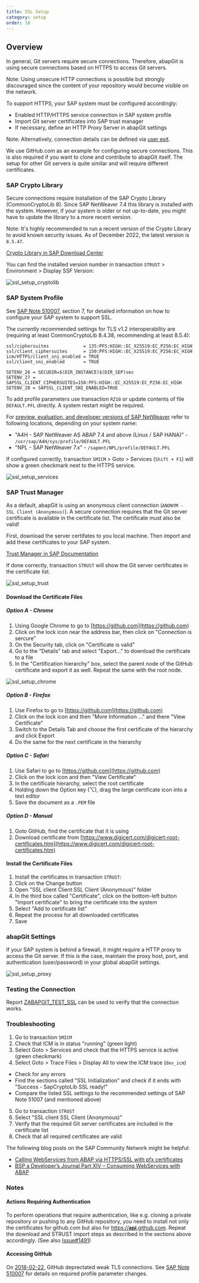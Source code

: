 ```yaml
---
title: SSL Setup
category: setup
order: 10
---
```


## Overview

In general, Git servers require secure connections. Therefore, abapGit is using secure connections based on HTTPS to access Git servers. 

Note: Using unsecure HTTP connections is possible but strongly discouraged since the content of your repository would become visible on the network.

To support HTTPS, your SAP system must be configured accordingly:
- Enabled HTTP/HTTPS service connection in SAP system profile
- Import Git server certificates into SAP trust manager
- If necessary, define an HTTP Proxy Server in abapGit settings

Note: Alternatively, connection details can be defined via [user exit](ref-exits.html#exits).

We use GitHub.com as an example for configuring secure connections. This is also required if you want to clone and contribute to abapGit itself. The setup for other Git servers is quite similar and will require different certificates. 

### SAP Crypto Library

Secure connections require installation of the SAP Crypto Library (CommonCryptoLib 8). Since SAP NetWeaver 7.4 this library is installed with the system. However, if your system is older or not up-to-date, you might have to update the library to a more recent version. 

Note: It's highly recommended to run a recent version of the Crypto Library to avoid known security issues. As of December 2022, the latest version is `8.5.47`.

[Crypto Library in SAP Download Center](https://launchpad.support.sap.com/#/softwarecenter/template/products/%20_APP=00200682500000001943&_EVENT=DISPHIER&HEADER=Y&FUNCTIONBAR=N&EVENT=TREE&NE=NAVIGATE&ENR=01200615320100002625&V=MAINT&TA=ACTUAL&PAGE=SEARCH/SAPCRYPTOLIB)

You can find the installed version number in transaction `STRUST` > Environment > Display SSF Version:

![ssl_setup_cryptolib](img/ssl_setup_cryptolib.png)

### SAP System Profile

See [SAP Note 510007](https://launchpad.support.sap.com/#/notes/510007), section 7, for detailed information on how to configure your SAP system to support SSL.

The currently recommended settings for TLS v1.2 interoperability are (requiring at least CommonCryptoLib 8.4.38, recommending at least 8.5.4):

```
ssl/ciphersuites             = 135:PFS:HIGH::EC_X25519:EC_P256:EC_HIGH
ssl/client_ciphersuites      = 150:PFS:HIGH::EC_X25519:EC_P256:EC_HIGH
icm/HTTPS/client_sni_enabled = TRUE
ssl/client_sni_enabled       = TRUE

SETENV_26 = SECUDIR=$(DIR_INSTANCE)$(DIR_SEP)sec
SETENV_27 = SAPSSL_CLIENT_CIPHERSUITES=150:PFS:HIGH::EC_X25519:EC_P256:EC_HIGH
SETENV_28 = SAPSSL_CLIENT_SNI_ENABLED=TRUE 
```

To add profile parameters use transaction `RZ10` or update contents of file `DEFAULT.PFL` directly. A system restart might be required.

For [preview, evaluation, and developer versions of SAP NetWeaver](https://go.support.sap.com/minisap/#/minisap) refer to following locations, depending on your system name:

- "A4H - SAP NetWeaver AS ABAP 7.4 and above (Linux / SAP HANA)" - `/usr/sap/A4H/sys/profile/DEFAULT.PFL`
- "NPL - SAP NetWeaver 7.x" - `/sapmnt/NPL/profile/DEFAULT.PFL`

If configured correctly, transaction `SMICM` > Goto > Services (`Shift + F1`) will show a green checkmark next to the HTTPS service.

![ssl_setup_services](img/ssl_setup_services.png)

### SAP Trust Manager

As a default, abapGit is using an anonymous client connection (`ANONYM - SSL Client (Anonymous)`). A secure connection requires that the Git server certificate is available in the certificate list. The certificate must also be valid!

First, download the server certifates to you local machine. Then import and add these certificates to your SAP system.

[Trust Manager in SAP Documentation](https://help.sap.com/docs/SAP_NETWEAVER_750/280f016edb8049e998237fcbd80558e7/4c5bdb17f85640f1e10000000a42189c.html)

If done correctly, transaction `STRUST` will show the Git server certificates in the certificate list.

![ssl_setup_trust](img/ssl_setup_trust.png)

#### Download the Certificate Files

##### Option A - Chrome 

1. Using Google Chrome to go to [https://github.com](https://github.com)
2. Click on the lock icon near the address bar, then click on "Connection is sercure"
3. On the Security tab, click on "Certificate is valid"
4. Go to the "Details" tab and select "Export..." to download the certificate to a file
5. In the "Certification hierarchy" box, select the parent node of the GitHub certificate and export it as well. Repeat the same with the root node.

![ssl_setup_chrome](img/ssl_setup_chrome.gif)

##### Option B - Firefox 

1. Use Firefox to go to [https://github.com](https://github.com)
2. Click on the lock icon and then "More Information ..." and there "View Certificate"
3. Switch to the Details Tab and choose the first certificate of the hierarchy and click Export
4. Do the same for the next certificate in the hierarchy

##### Option C - Safari

1. Use Safari to go to [https://github.com](https://github.com)
2. Click on the lock icon and then "View Certificate"
3. In the certificate hierarchy, select the root certificate
4. Holding down the Option key (⌥), drag the large certificate icon into a text editor
5. Save the document as a `.PEM` file 

##### Option D - Manual 

1. Goto GitHub, find the certificate that it is using
2. Download certificate from [https://www.digicert.com/digicert-root-certificates.htm](https://www.digicert.com/digicert-root-certificates.htm)

#### Install the Certificate Files

1. Install the certificates in transaction `STRUST`:
2. Click on the Change button
3. Open "SSL client Client SSL Client (Anonymous)" folder
4. In the third box called "Certificate", click on the bottom-left button "Import certificate" to bring the certificate into the system
5. Select "Add to certificate list"
6. Repeat the process for all downloaded certificates
7. Save

### abapGit Settings

If your SAP system is behind a firewall, it might require a HTTP proxy to access the Git server. If this is the case, maintain the proxy host, port, and authentication (user/password) in your global abapGit settings.

![ssl_setup_proxy](img/ssl_setup_proxy.png)

### Testing the Connection

Report [ZABAPGIT_TEST_SSL](other-test-ssl.html) can be used to verify that the connection works.

### Troubleshooting

1. Go to transaction `SMICM`
2. Check that ICM is in status "running" (green light)
3. Select Goto > Services and check that the HTTPS service is active (green checkmark)
4. Select Goto > Trace Files > Display All to view the ICM trace (`dev_icm`)
- Check for any errors
- Find the sections called "SSL Initialization" and check if it ends with "Success - SapCryptoLib SSL ready!"
- Compare the listed SSL settings to the recommended settings of SAP Note 51007 (and mentioned above)
5. Go to transaction `STRUST`
6. Select "SSL client SSL Client (Anonymous)"
7. Verify that the required Git server certificates are included in the certificate list
8. Check that all required certificates are valid

The following blog posts on the SAP Community Network might be helpful:

* [Calling WebServices from ABAP via HTTPS/SSL with pfx certificates](http://scn.sap.com/people/jens.gleichmann/blog/2008/10/31/calling-webservices-from-abap-via-httpsssl-with-pfx-certificates)
* [BSP a Developer’s Journal Part XIV – Consuming WebServices with ABAP](http://scn.sap.com/people/thomas.jung/blog/2004/11/17/bsp-a-developers-journal-part-xiv--consuming-webservices-with-abap)

### Notes

#### Actions Requiring Authentication

To perform operations that require authentication, like e.g. cloning a private repository or pushing to any GitHub repository, you need to install not only the certificates for github.com but also for [https://**api**.github.com](https://api.github.com). Repeat the download and STRUST import steps as described in the sections above accordingly. (See also [Issue#1491](https://github.com/abapGit/abapGit/issues/1491))

#### Accessing GitHub

On [2018-02-22](https://githubengineering.com/crypto-removal-notice/), GitHub deprectated weak TLS connections.  See [SAP Note 510007](https://launchpad.support.sap.com/#/notes/510007) for details on required profile parameter changes.
